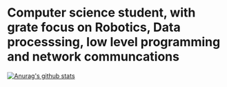 # Computer science student, with grate focus on Robotics, Data processsing, low level programming and network communcations

[![Anurag's github stats](https://github-readme-stats.vercel.app/api?username=Athanasioschourlias)](https://github.com/anuraghazra/github-readme-stats)

